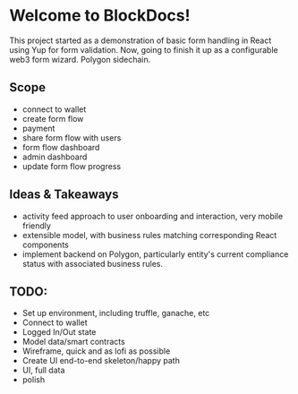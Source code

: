 # Welcome to BlockDocs!
This project started as a demonstration of basic form handling in React using Yup for form validation. Now, going to finish it up as a configurable web3 form wizard. Polygon sidechain.

## Scope
- connect to wallet
- create form flow
- payment
- share form flow with users
- form flow dashboard
- admin dashboard
- update form flow progress

## Ideas & Takeaways
- activity feed approach to user onboarding and interaction, very mobile friendly
- extensible model, with business rules matching corresponding React components
- implement backend on Polygon, particularly entity's current compliance status with associated business rules.

## TODO:
- Set up environment, including truffle, ganache, etc
- Connect to wallet
- Logged In/Out state
- Model data/smart contracts
- Wireframe, quick and as lofi as possible
- Create UI end-to-end skeleton/happy path
- UI, full data
- polish
